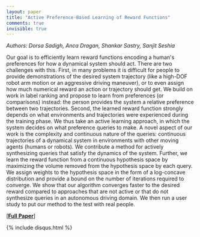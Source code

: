```yaml
---
layout: paper
title: "Active Preference-Based Learning of Reward Functions"
comments: true
invisible: true
---
```


<p class="text-left"><i>Authors: Dorsa Sadigh, Anca Dragan, Shankar Sastry, Sanjit Seshia</i></p>

Our goal is to efficiently learn reward functions encoding a human's preferences for how a dynamical system should act. There are two challenges with this. First, in many problems it is difficult for people to provide demonstrations of the desired system trajectory (like a high-DOF robot arm motion or an aggressive driving maneuver), or to even assign how much numerical reward an action or trajectory should get. We build on work in label ranking and propose to learn from preferences (or comparisons) instead: the person provides the system a relative preference between two trajectories.  Second, the learned reward function strongly depends on what environments and trajectories were experienced during the training phase. We thus take an active learning approach, in which the system decides on what preference queries to make.  A novel aspect of our work is the complexity and continuous nature of the queries: continuous trajectories of a dynamical system in environments with other moving agents (humans or robots). We contribute a method for actively synthesizing queries that satisfy the dynamics of the system. Further, we learn the reward function from a continuous hypothesis space by maximizing the volume removed from the hypothesis space by each query. We assign weights to the hypothesis space in the form of a log-concave distribution and provide a bound on the number of iterations required to converge.  We show that our algorithm converges faster to the desired reward compared to approaches that are not active or that do not synthesize queries in an autonomous driving domain. We then run a user study to put our method to the test with real people.

[<b><a href="https://storage.googleapis.com/rss2017-papers/04.pdf">Full Paper</a></b>]

{% include disqus.html %}